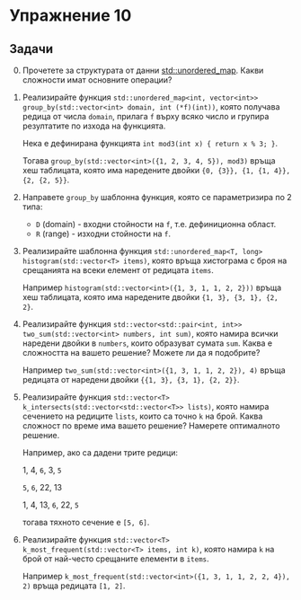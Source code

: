 Упражнение 10
=============

Задачи
------

0. Прочетете за структурата от данни
[std::unordered_map](http://en.cppreference.com/w/cpp/container/unordered_map).
Какви сложности имат основните операции?

1. Реализирайте функция
`std::unordered_map<int, vector<int>> group_by(std::vector<int> domain, int (*f)(int))`,
която получава редица от числа `domain`,
прилага `f` върху всяко число и групира резултатите по изхода на функцията.

   Нека е дефинирана функцията `int mod3(int x) { return x % 3; }`.

   Тогава `group_by(std::vector<int>({1, 2, 3, 4, 5}), mod3)`
   връща хеш таблицата, която има наредените двойки
   `{0, {3}}, {1, {1, 4}}, {2, {2, 5}}`.

2. Направете `group_by` шаблонна функция, която се параметризира по 2 типа:
   - `D` (domain) - входни стойности на `f`, т.е. дефиниционна област.
   - `R` (range) - изходни стойности на `f`.

3. Реализирайте шаблонна функция
`std::unordered_map<T, long> histogram(std::vector<T> items)`,
която връща хистограма с броя на срещанията на всеки елемент от редицата `items`.

   Например `histogram(std::vector<int>({1, 3, 1, 1, 2, 2}))`
   връща хеш таблицата, която има наредените двойки
   `{1, 3}, {3, 1}, {2, 2}`.

4. Реализирайте функция
`std::vector<std::pair<int, int>> two_sum(std::vector<int> numbers, int sum)`,
която намира всички наредени двойки в `numbers`,
които образуват сумата `sum`.
Каква е сложността на вашето решение? Можете ли да я подобрите?

   Например `two_sum(std::vector<int>({1, 3, 1, 1, 2, 2}), 4)`
   връща редицата от наредени двойки
   `{{1, 3}, {3, 1}, {2, 2}}`.

5. Реализирайте функция
`std::vector<T> k_intersects(std::vector<std::vector<T>> lists)`,
която намира сечението на редиците `lists`, които са точно `k` на брой.
Каква сложност по време има вашето решение? Намерете оптималното решение.

   Например, ако са дадени трите редици:

   1, 4, `6`, 3, `5`

   `5`, `6`, 22, 13

   1, 4, 13, `6`, 22, `5`

   тогава тяхното сечение е `[5, 6]`.

6. Реализирайте функция
`std::vector<T> k_most_frequent(std::vector<T> items, int k)`,
която намира `k` на брой от най-често срещаните елементи в `items`.

   Например `k_most_frequent(std::vector<int>({1, 3, 1, 1, 2, 2, 4}), 2)`
   връща редицата `[1, 2]`.
